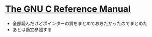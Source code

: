 # [The GNU C Reference Manual](https://www.gnu.org/software/gnu-c-manual/gnu-c-manual.html#Preface)
- 全部読んだけどポインターの賞をまとめておきたかったのでまとめた
- あとは適宜参照する